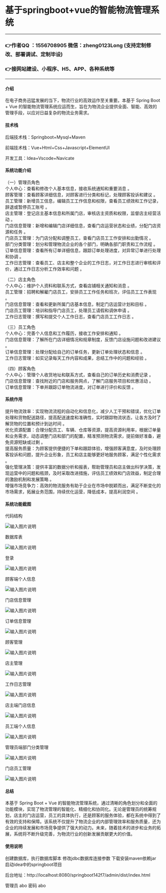 # 基于springboot+vue的智能物流管理系统

---
### 👉作者QQ ：1556708905 微信：zheng0123Long (支持定制修改、部署调试、定制毕设)

### 👉接网站建设、小程序、H5、APP、各种系统等

---

#### 介绍

在电子商务迅猛发展的当下，物流行业的高效运作至关重要。本基于 Spring Boot + Vue 的智能物流管理系统应运而生，旨在为物流企业提供全面、智能、高效的管理手段，以应对日益复杂的物流业务需求。

#### 技术栈

后端技术栈：Springboot+Mysql+Maven

前端技术栈：Vue+Html+Css+Javascript+ElementUI

开发工具：Idea+Vscode+Navicate

#### 系统功能介绍

（一）管理员角色  
个人中心：查看和修改个人基本信息，接收系统通知和重要消息 。  
顾客管理：查看顾客详细信息，对顾客进行分类和标记，处理顾客投诉和建议 。  
员工管理：新增员工信息，编辑员工工作信息和权限，查看员工绩效和工作记录，辞退或暂停员工账号 。  
店主管理：登记店主基本信息和所属门店，审核店主资质和权限，监督店主经营活动 。  
门店信息管理：新增和编辑门店详细信息，查看门店运营状态和业绩，分配门店资源和任务 。  
门店员工管理：为门店分配和调整员工，查看门店员工工作安排和出勤情况 。  
部门分类管理：划分和管理物流企业的各个部门，明确各部门职责和工作流程 。  
订单信息管理：查看所有订单详细信息，跟踪订单处理进度，对异常订单进行处理和协调 。  
工作日志管理：查看员工、店主和整个企业的工作日志，对工作日志进行审核和评价，通过工作日志分析工作效率和问题 。  

（二）店主角色  
个人中心：维护个人资料和联系方式，查看店铺相关通知和消息 。  
员工管理：招聘和解雇门店员工，安排员工工作任务和班次，评估员工工作表现 。  
门店信息管理：查看和更新所属门店基本信息，制定门店运营计划和目标 。  
门店员工管理：培训和指导门店员工，处理员工请假和调休申请 。  
工作日志管理：撰写和提交个人工作日志，查看门店员工工作日志 。  

（三）员工角色  
个人中心：完善个人信息和工作履历，接收工作安排和通知 。  
门店信息管理：了解所在门店详细情况和规章制度，反馈门店设施问题和改进建议 。  
订单信息管理：处理分配给自己的订单任务，更新订单处理状态和信息 。  
工作日志管理：如实记录每天工作内容和成果，总结工作中的问题和经验 。  

（四）顾客角色  
个人中心：管理个人收货地址和联系方式，查看自己的订单历史和消费记录 。  
门店信息管理：查找附近的门店和服务网点，了解门店服务项目和优惠活动 。  
订单信息管理：下单并跟踪订单物流进度，对订单进行评价和反馈 。  

#### 系统作用

提升物流效率：实现物流流程的自动化和信息化，减少人工干预和错误，优化订单处理和货物配送路径，提高配送速度和准确性，实时跟踪物流状态，让各方及时了解货物的位置和预计到达时间 。  
优化资源配置：合理分配员工、车辆、仓库等资源，提高资源利用率，根据订单量和业务需求，动态调整门店和部门的配置，精准预测物流需求，提前做好准备，避免资源短缺或过剩 。  
提高服务质量：为顾客提供便捷的下单和跟踪体验，增强顾客满意度，及时处理顾客投诉和问题，提升企业形象，员工和店主能够更好地服务顾客，满足个性化需求 。  
强化管理决策：提供丰富的数据分析和报表，帮助管理员和店主做出科学决策，发现运营中的问题和瓶颈，及时采取改进措施，评估员工绩效和门店效益，制定合理的激励机制和发展策略 。  
增强市场竞争力：高效的物流服务有助于企业在市场中脱颖而出，满足不断变化的市场需求，拓展业务范围，持续优化运营，降低成本，提高利润空间 。  

#### 系统功能截图

代码结构

![输入图片说明](images/6483fd00d1f8ded27988139760de841.png)

数据库表

![输入图片说明](images/12fe586331aa05fe672ed9153d9a451.png)

登录

![输入图片说明](images/2cfd8209e586a743f8acca068db6863.png)

顾客端个人信息

![输入图片说明](images/7fe4118c53093055bd38af975603adb.png)

门店信息管理

![输入图片说明](images/28c13be7f27903d2d94f2c56652d9a8.png)

订单信息管理

![输入图片说明](images/e9cfe62ca2d3e48e2c418b1524a1394.png)

顾客管理

![输入图片说明](images/02419811d0cb3b644653ead82d84fef.png)

店主管理

![输入图片说明](images/dbcd700f64a002838929dcdfb4828d2.png)

工作日志管理

![输入图片说明](images/a5d09e3d9540abc6ba53b90406d4ece.png)

店主端门店信息

![输入图片说明](images/ca276e2f69d5954148d794f0420c5e4.png)

员工端个人信息

![输入图片说明](images/6402720c2bf4dfb307bd1b5259d1a80.png)

管理员端部门分类管理

![输入图片说明](images/4185fa75185d5bfd98bf158cc523950.png)

门店员工管理

![输入图片说明](images/610a6e7559c2eea8b580fc23397495b.png)

#### 总结

本基于 Spring Boot + Vue 的智能物流管理系统，通过清晰的角色划分和全面的功能模块，实现了物流管理的智能化、精细化和协同化。无论是管理员的统筹规划，店主的门店运营，员工的具体执行，还是顾客的服务体验，都在系统中得到了有效的支持和保障。该系统不仅提升了物流企业的内部管理效率和服务质量，还为企业的持续发展和市场竞争提供了强大的动力。未来，随着技术的进步和业务的拓展，系统将不断升级完善，为物流行业的创新发展贡献更大的价值。

#### 使用说明

创建数据库，执行数据库脚本 修改jdbc数据库连接参数 下载安装maven依赖jar 启动idea中的springboot项目

后台地址：http://localhost:8080/springboot142f7/admin/dist/index.html

管理员  abo 密码 abo

